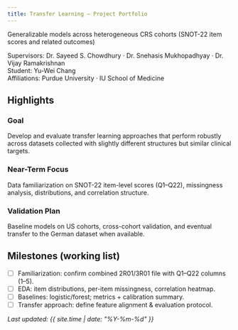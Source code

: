 ```yaml
---
title: Transfer Learning – Project Portfolio
---
```


Generalizable models across heterogeneous CRS cohorts (SNOT-22 item scores and related outcomes)

Supervisors: Dr. Sayeed S. Chowdhury · Dr. Snehasis Mukhopadhyay · Dr. Vijay Ramakrishnan  
Student: Yu-Wei Chang  
Affiliations: Purdue University · IU School of Medicine

## Highlights

### Goal
Develop and evaluate transfer learning approaches that perform robustly across datasets collected with slightly different structures but similar clinical targets.

### Near-Term Focus
Data familiarization on SNOT-22 item-level scores (Q1–Q22), missingness analysis, distributions, and correlation structure.

### Validation Plan
Baseline models on US cohorts, cross-cohort validation, and eventual transfer to the German dataset when available.

## Milestones (working list)
- [ ] Familiarization: confirm combined 2R01/3R01 file with Q1–Q22 columns (1–5).
- [ ] EDA: item distributions, per-item missingness, correlation heatmap.
- [ ] Baselines: logistic/forest; metrics + calibration summary.
- [ ] Transfer approach: define feature alignment & evaluation protocol.

_Last updated: {{ site.time | date: "%Y-%m-%d" }}_
